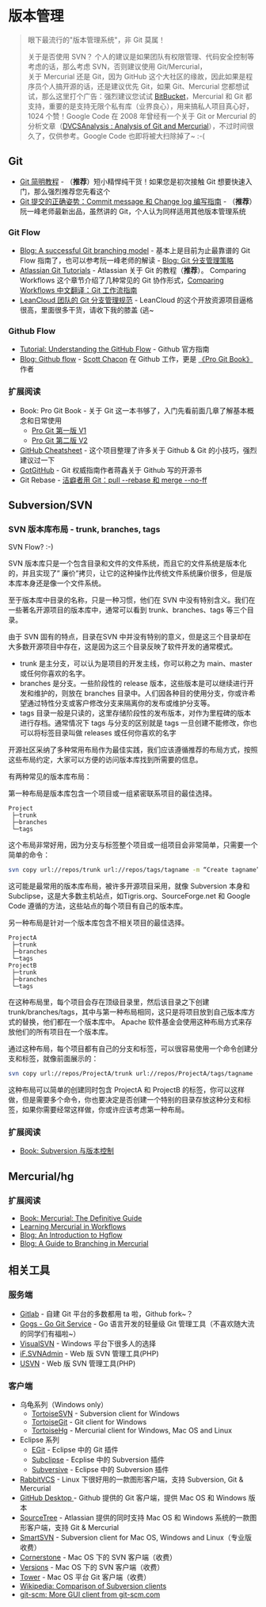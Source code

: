 # 版本管理

> 眼下最流行的"版本管理系统"，非 Git 莫属！
> 
> 关于是否使用 SVN？ 个人的建议是如果团队有权限管理、代码安全控制等考虑的话，那么考虑 SVN，否则建议使用 Git/Mercurial，  
> 关于 Mercurial 还是 Git，因为 GitHub 这个大社区的缘故，因此如果是程序员个人搞开源的话，还是建议优先 Git，如果 Git、Mercurial 您都想试试，那么这里打个广告：强烈建议您试试 [BitBucket](https://bitbucket.org/)，Mercurial 和 Git 都支持，重要的是支持无限个私有库（业界良心），用来搞私人项目真心好，1024 个赞！Google Code 在 2008 年曾经有一个关于 Git or Mercurial 的分析文章（[DVCSAnalysis : Analysis of Git and Mercurial](https://code.google.com/p/support/wiki/DVCSAnalysis)），不过时间很久了，仅供参考。Google Code 也即将被大扫除掉了~ :-(

## Git

* [Git 简明教程](http://rogerdudler.github.io/git-guide/index.zh.html) - （**推荐**）短小精悍纯干货！如果您是初次接触 Git 想要快速入门，那么强烈推荐您先看这个
* [Git 提交的正确姿势：Commit message 和 Change log 编写指南](http://www.ruanyifeng.com/blog/2016/01/commit_message_change_log.html) - （**推荐**）阮一峰老师最新出品，虽然讲的 Git，个人认为同样适用其他版本管理系统

### Git Flow

* [Blog: A successful Git branching model](http://nvie.com/posts/a-successful-git-branching-model/) - 基本上是目前为止最靠谱的 Git Flow 指南了，也可以参考阮一峰老师的解读 - [Blog: Git 分支管理策略](http://www.ruanyifeng.com/blog/2012/07/git.html)
* [Atlassian Git Tutorials](https://www.atlassian.com/git/tutorials) - Atlassian 关于 Git 的教程（**推荐**）。 Comparing Workflows 这个章节介绍了几种常见的 Git 协作形式，[Comparing Workflows 中文翻译：Git 工作流指南](http://blog.jobbole.com/76843/)
* [LeanCloud 团队的 Git 分支管理规范](http://open.leancloud.cn/git-branch-guide.html) - LeanCloud 的这个开放资源项目逼格很高，里面很多干货，请收下我的膝盖 (逃~


### Github Flow
* [Tutorial: Understanding the GitHub Flow](https://guides.github.com/introduction/flow/index.html) - Github 官方指南 
* [Blog: Github flow](http://scottchacon.com/2011/08/31/github-flow.html) - [Scott Chacon](http://scottchacon.com/about.html) 在 Github 工作，更是 [《Pro Git Book》](http://git-scm.com/book/en/v2) 作者


### 扩展阅读
* Book: Pro Git Book - 关于 Git 这一本书够了，入门先看前面几章了解基本概念和日常使用
    * [Pro Git 第一版 V1](http://git-scm.com/book/zh/v1)
    * [Pro Git 第二版 V2](http://git-scm.com/book/en/v2)
* [GitHub Cheatsheet](http://git.io/sheet) - 这个项目整理了许多关于 Github & Git 的小技巧，强烈建议过一下
* [GotGitHub](http://www.worldhello.net/gotgithub/) - Git 权威指南作者蒋鑫关于 Github 写的开源书
* Git Rebase - [洁癖者用 Git：pull --rebase 和 merge --no-ff](http://hungyuhei.github.io/2012/08/07/better-git-commit-graph-using-pull---rebase-and-merge---no-ff)


## Subversion/SVN


### SVN 版本库布局 - trunk, branches, tags

SVN  Flow? :-)  

SVN 版本库只是一个包含目录和文件的文件系统，而且它的文件系统是版本化的，并且实现了” 廉价”拷贝，让它的这种操作比传统文件系统廉价很多，但是版本库本身还是像一个文件系统。

至于版本库中目录的名称，只是一种习惯，他们在 SVN 中没有特别含义。我们在一些著名开源项目的版本库中，通常可以看到 trunk、branches、tags 等三个目录。

由于 SVN 固有的特点，目录在SVN 中并没有特别的意义，但是这三个目录却在大多数开源项目中存在，这是因为这三个目录反映了软件开发的通常模式。
* trunk 是主分支，可以认为是项目的开发主线，你可以称之为 main、master 或任何你喜欢的名字。
* branches 是分支。一些阶段性的 release 版本，这些版本是可以继续进行开发和维护的，则放在 branches 目录中。人们因各种目的使用分支，你或许希望通过特性分支或客户修改分支来隔离你的发布或维护分支等。
* tags 目录一般是只读的，这里存储阶段性的发布版本，对作为里程碑的版本进行存档。通常情况下 tags 与分支的区别就是 tags 一旦创建不能修改，你也可以将标签目录叫做 releases 或任何你喜欢的名字
> 

开源社区采纳了多种常用布局作为最佳实践，我们应该遵循推荐的布局方式，按照这些布局约定，大家可以方便的访问版本库找到所需要的信息。 

有两种常见的版本库布局： 

第一种布局是版本库包含一个项目或一组紧密联系项目的最佳选择。

    Project
     ├─trunk
     ├─branches
     └─tags

这个布局非常好用，因为分支与标签整个项目或一组项目会非常简单，只需要一个简单的命令： 

```sh
svn copy url://repos/trunk url://repos/tags/tagname -m “Create tagname” 
```

这可能是最常用的版本库布局，被许多开源项目采用，就像 Subversion 本身和 Subclipse，这是大多数主机站点，如Tigris.org、SourceForge.net 和 Google Code 遵循的方法，这些站点的每个项目有自己的版本库。 

另一种布局是针对一个版本库包含不相关项目的最佳选择。

    ProjectA
     ├─trunk
     ├─branches
     └─tags
    ProjectB
     ├─trunk
     ├─branches
     └─tags

在这种布局里，每个项目会存在顶级目录里，然后该目录之下创建 trunk/branches/tags，其中与第一种布局相同，这只是将项目放到自己版本库方式的替换，他们都在一个版本库中。 Apache 软件基金会使用这种布局方式来存放他们的所有项目在一个版本库。 

通过这种布局，每个项目都有自己的分支和标签，可以很容易使用一个命令创建分支和标签，就像前面展示的： 

```sh
svn copy url://repos/ProjectA/trunk url://repos/ProjectA/tags/tagname -m “Create tagname” 
```

这种布局可以简单的创建同时包含 ProjectA 和 ProjectB 的标签，你可以这样做，但是需要多个命令，你也要决定是否创建一个特别的目录存放这种分支和标签，如果你需要经常这样做，你或许应该考虑第一种布局。 


### 扩展阅读

* [Book: Subversion 与版本控制](http://svnbook.red-bean.com/index.zh.html)


## **Mercurial/hg**

### 扩展阅读

* [Book: Mercurial: The Definitive Guide](http://hgbook.red-bean.com/)
* [Learning Mercurial in Workflows](http://mercurial.selenic.com/guide)
* [Blog: An Introduction to Hgflow](https://andy.mehalick.com/2011/12/24/an-introduction-to-hgflow)
* [Blog: A Guide to Branching in Mercurial](http://stevelosh.com/blog/2009/08/a-guide-to-branching-in-mercurial/)


## 相关工具

### 服务端
* [Gitlab](https://gitlab.com) - 自建 Git 平台的多数都用 ta 啦，Github fork~？
* [Gogs - Go Git Service](http://gogs.io/) - Go 语言开发的轻量级 Git 管理工具（不喜欢随大流的同学们有福啦~）
* [VisualSVN](https://www.visualsvn.com/) - Windows 平台下很多人的选择
* [iF.SVNAdmin](http://svnadmin.insanefactory.com/) - Web 版 SVN 管理工具(PHP)
* [USVN](http://www.usvn.info/) - Web 版 SVN 管理工具(PHP)

### 客户端
* 乌龟系列（Windows only）
    * [TortoiseSVN](http://tortoisesvn.net/) - Subversion client for Windows
    * [TortoiseGit](https://tortoisegit.org) - Git client for Windows
    * [TortoiseHg]() - Mercurial client for Windows, Mac OS and Linux
* Eclipse 系列
    * [EGit](http://www.eclipse.org/egit/) - Eclipse 中的 Git 插件
    * [Subclipse](http://subclipse.tigris.org/) - Ecplise 中的 Subversion 插件
    * [Subversive](http://www.eclipse.org/subversive/) - Eclipse 中的 Subversion 插件
* [RabbitVCS](http://rabbitvcs.org/) - Linux 下很好用的一款图形客户端，支持 Subversion, Git & Mercurial
* [GitHub Desktop ](https://desktop.github.com/) - Github 提供的 Git 客户端，提供 Mac OS 和 Windows 版本
* [SourceTree](http://sourcetreeapp.com/) - Atlassian 提供的同时支持 Mac OS 和 Windows 系统的一款图形客户端，支持 Git & Mercurial
* [SmartSVN](http://www.smartsvn.com/) - Subversion client for Mac OS, Windows and Linux（专业版收费）
* [Cornerstone](https://www.zennaware.com/cornerstone/) - Mac OS 下的 SVN 客户端（收费）
* [Versions](http://versionsapp.com/) - Mac OS 下的 SVN 客户端（收费）
* [Tower](http://www.git-tower.com/) - Mac OS 平台 Git 客户端（收费）
* [Wikipedia: Comparison of Subversion clients](https://en.wikipedia.org/wiki/Comparison_of_Subversion_clients)
* [git-scm: More GUI client from git-scm.com](http://git-scm.com/download/gui)